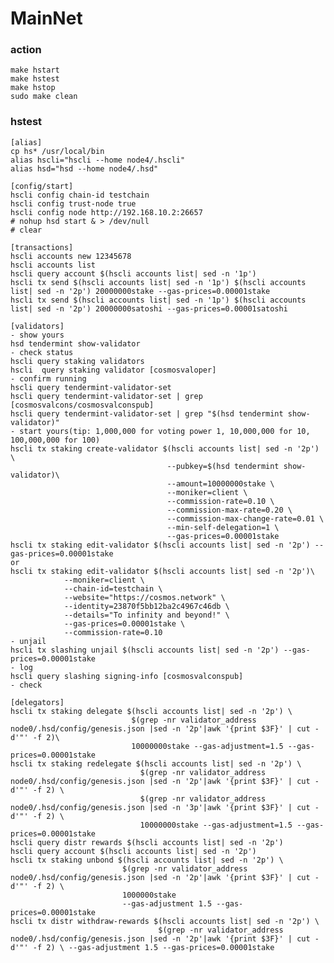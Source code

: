 # MainNet
### action
    make hstart
    make hstest
    make hstop
    sudo make clean
### hstest
    [alias]
    cp hs* /usr/local/bin
    alias hscli="hscli --home node4/.hscli"
    alias hsd="hsd --home node4/.hsd"

    [config/start]
    hscli config chain-id testchain
    hscli config trust-node true
    hscli config node http://192.168.10.2:26657
    # nohup hsd start & > /dev/null
    # clear

    [transactions]
    hscli accounts new 12345678
    hscli accounts list
    hscli query account $(hscli accounts list| sed -n '1p')
    hscli tx send $(hscli accounts list| sed -n '1p') $(hscli accounts list| sed -n '2p') 20000000stake --gas-prices=0.00001stake
    hscli tx send $(hscli accounts list| sed -n '1p') $(hscli accounts list| sed -n '2p') 20000000satoshi --gas-prices=0.00001satoshi

    [validators]
    - show yours
    hsd tendermint show-validator
    - check status
    hscli query staking validators
    hscli  query staking validator [cosmosvaloper]
    - confirm running
    hscli query tendermint-validator-set
    hscli query tendermint-validator-set | grep [cosmosvalcons/cosmosvalconspub]
    hscli query tendermint-validator-set | grep "$(hsd tendermint show-validator)"
    - start yours(tip: 1,000,000 for voting power 1, 10,000,000 for 10, 100,000,000 for 100)
    hscli tx staking create-validator $(hscli accounts list| sed -n '2p') \
                                       --pubkey=$(hsd tendermint show-validator)\
                                       --amount=10000000stake \
                                       --moniker=client \
                                       --commission-rate=0.10 \
                                       --commission-max-rate=0.20 \
                                       --commission-max-change-rate=0.01 \
                                       --min-self-delegation=1 \
                                       --gas-prices=0.00001stake
    hscli tx staking edit-validator $(hscli accounts list| sed -n '2p') --gas-prices=0.00001stake
    or
    hscli tx staking edit-validator $(hscli accounts list| sed -n '2p')\
                --moniker=client \
                --chain-id=testchain \
                --website="https://cosmos.network" \
                --identity=23870f5bb12ba2c4967c46db \
                --details="To infinity and beyond!" \
                --gas-prices=0.00001stake \
                --commission-rate=0.10
    - unjail
    hscli tx slashing unjail $(hscli accounts list| sed -n '2p') --gas-prices=0.00001stake
    - log
    hscli query slashing signing-info [cosmosvalconspub]
    - check

    [delegators]
    hscli tx staking delegate $(hscli accounts list| sed -n '2p') \
                               $(grep -nr validator_address  node0/.hsd/config/genesis.json |sed -n '2p'|awk '{print $3F}' | cut -d'"' -f 2)\
                               10000000stake --gas-adjustment=1.5 --gas-prices=0.00001stake
    hscli tx staking redelegate $(hscli accounts list| sed -n '2p') \
                                 $(grep -nr validator_address  node0/.hsd/config/genesis.json |sed -n '2p'|awk '{print $3F}' | cut -d'"' -f 2) \
                                 $(grep -nr validator_address  node0/.hsd/config/genesis.json |sed -n '3p'|awk '{print $3F}' | cut -d'"' -f 2) \
                                 10000000stake --gas-adjustment=1.5 --gas-prices=0.00001stake
    hscli query distr rewards $(hscli accounts list| sed -n '2p')
    hscli query account $(hscli accounts list| sed -n '2p')
    hscli tx staking unbond $(hscli accounts list| sed -n '2p') \
                             $(grep -nr validator_address  node0/.hsd/config/genesis.json |sed -n '2p'|awk '{print $3F}' | cut -d'"' -f 2) \
                             1000000stake
                             --gas-adjustment 1.5 --gas-prices=0.00001stake
    hscli tx distr withdraw-rewards $(hscli accounts list| sed -n '2p') \
                                     $(grep -nr validator_address  node0/.hsd/config/genesis.json |sed -n '2p'|awk '{print $3F}' | cut -d'"' -f 2) \ --gas-adjustment 1.5 --gas-prices=0.00001stake